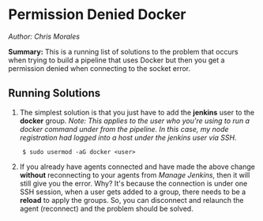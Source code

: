 # Permission Denied Docker
*Author: Chris Morales*

**Summary:** This is a running list of solutions to the problem that occurs when trying to build a pipeline that uses Docker but then you get a permission denied when connecting to the socket error.


## Running Solutions

1. The simplest solution is that you just have to add the **jenkins** user to the **docker** group. *Note: This applies to the user who you're using to run a docker command under from the pipeline. In this case, my node registration had logged into a host under the jenkins user via SSH.*

```
    $ sudo usermod -aG docker <user>
```


2. If you already have agents connected and have made the above change **without** reconnecting to your agents from *Manage Jenkins*, then it will still give you the error. Why? It's because the connection is under one SSH session, when a user gets added to a group, there needs to be a **reload** to apply the groups. So, you can disconnect and relaunch the agent (reconnect) and the problem should be solved.


